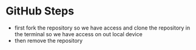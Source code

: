 # GitHub Steps

- first fork the repository so we have access and clone the repository in the terminal so we have access on out local device
- then remove the repository 